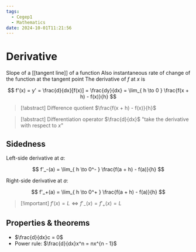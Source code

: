 ```yaml
---
tags:
  - Cegep1
  - Mathematics
date: 2024-10-01T11:21:56
---
```


# Derivative

Slope of a [[tangent line]] of a function
Also instantaneous rate of change of the function at the tangent point
The derivative of $f$ at $x$ is

$$
f'(x) = y' = \frac{d}{dx}[f(x)] = \frac{dy}{dx} = \lim_{ h \to 0 } \frac{f(x + h) - f(x)}{h}
$$

> [!abstract] Difference quotient
> $\frac{f(x + h) - f(x)}{h}$

> [!abstract] Differentiation operator
> $\frac{d}{dx}$ "take the derivative with respect to $x$"

## Sidedness

Left-side derivative at $a$:

$$
f'_-(a) = \lim_{ h \to 0^- } \frac{f(a + h) - f(a)}{h}
$$

Right-side derivative at $a$:

$$
f'_+(a) = \lim_{ h \to 0^+ } \frac{f(a + h) - f(a)}{h}
$$

> [!important] $f'(x) = L \iff f'_-(x) = f'_+(x) = L$

## Properties & theorems

- $\frac{d}{dx}c = 0$
- Power rule: $\frac{d}{dx}x^n = nx^{n - 1}$